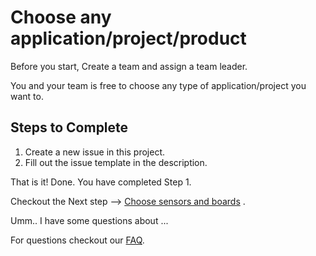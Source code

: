 # Choose any application/project/product

Before you start, Create a team and assign a team leader.

You and your team is free to choose any type of application/project 
you want to.

## Steps to Complete 
1. Create a new issue in this project.
2. Fill out the issue template in the description.

That is it! Done. You have completed Step 1.

Checkout the Next step --> [Choose sensors and boards](Step2.md) .

Umm.. I have some questions about ... 

For questions checkout our [FAQ](faq.md).
